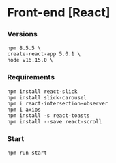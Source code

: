 # Front-end [React]

### Versions

~~~shell
npm 8.5.5 \
create-react-app 5.0.1 \
node v16.15.0 \
~~~

### Requirements

~~~shell
npm install react-slick
npm install slick-carousel
npm i react-intersection-observer
npm i axios
npm install -s react-toasts
npm install --save react-scroll
~~~

### Start

~~~shell
npm run start
~~~

